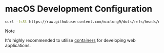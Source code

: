 # macOS Development Configuration

```sh
curl -fsSl https://raw.githubusercontent.com/maclong9/dots/refs/heads/main/setup.sh | sh
```

> [!NOTE]
> It's highly recommended to utilise [containers](https://github.com/apple/container/tree/main) for developing web applications.
